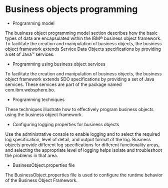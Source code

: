 <!-- image -->

# Business objects programming

- Programming model

The business object programming model section describes how the basic types of data are encapsulated within the IBM® business object framework. To facilitate the creation and manipulation of business objects, the business object framework extends Service Data Objects specifications by providing a set of Java™ services.
- Programming using business object services

To facilitate the creation and manipulation of business objects, the business object framework extends SDO specifications by providing a set of Java services. These services are part of the package named com.ibm.websphere.bo.
- Programming techniques

These techniques illustrate how to effectively program business objects using the business object framework.
- Configuring logging properties for business objects

Use the administrative console to enable logging and to select the required log specification, level of detail, and output format of the log. Business objects provide different log specifications for different functionality areas, and selecting the appropriate level of logging helps isolate and troubleshoot the problems in that area.
- BusinessObject.properties file

The BusinessObject.properties file is used to configure the runtime behavior of the Business Object Framework.